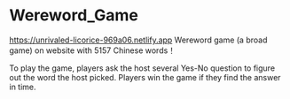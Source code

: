 # Wereword_Game
https://unrivaled-licorice-969a06.netlify.app
Wereword game (a broad game) on website with 5157 Chinese words！

To play the game, players ask the host several Yes-No question to figure out the word the host picked.
Players win the game if they find the answer in time.
